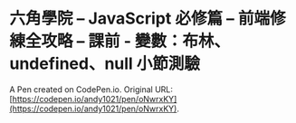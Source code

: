 # 六角學院 – JavaScript 必修篇 – 前端修練全攻略 – 課前 - 變數：布林、undefined、null 小節測驗

A Pen created on CodePen.io. Original URL: [https://codepen.io/andy1021/pen/oNwrxKY](https://codepen.io/andy1021/pen/oNwrxKY).


